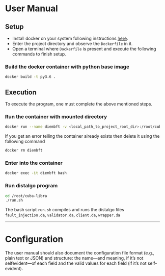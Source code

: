 # User Manual

## Setup
- Install docker on your system following instructions [here](https://docs.docker.com/get-docker/).
- Enter the project directory and observe the `Dockerfile` in it.
- Open a terminal where `Dockerfile` is present and execute the following commands to finish setup.

### Build the docker container with python base image
```bash
docker build -t py3.6 .
```

## Execution
To execute the program, one must complete the above mentioned steps.

### Run the container with mounted directory
```bash
docker run --name diembft -v <local_path_to_project_root_dir>:/root/cuba-libra/ -it py3.6
```

If you get an error telling the container already exists then delete it using the following command
```bash
docker rm diembft
```

### Enter into the container 
```bash
docker exec -it diembft bash
```

### Run distalgo program

```bash
cd /root/cuba-libra
./run.sh
```

The bash script `run.sh` compiles and runs the distalgo files `fault_injection.da`, `validator.da`, `client.da`, `wrapper.da`


---
# Configuration

The user manual should also document the
configuration file format (e.g., plain text or JSON) and structure: the name—and meaning, if it’s not selfevident—of each field and the valid values for each field (if it’s not self-evident).